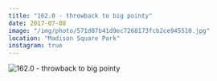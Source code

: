 ```yaml
---
title: "162.0 - throwback to big pointy"
date: 2017-07-08
image: "/img/photo/571d07b41d9ec7268173fcb2ce945510.jpg"
location: "Madison Square Park"
instagram: true
---
```


![162.0 - throwback to big pointy](/img/photo/571d07b41d9ec7268173fcb2ce945510.jpg)
